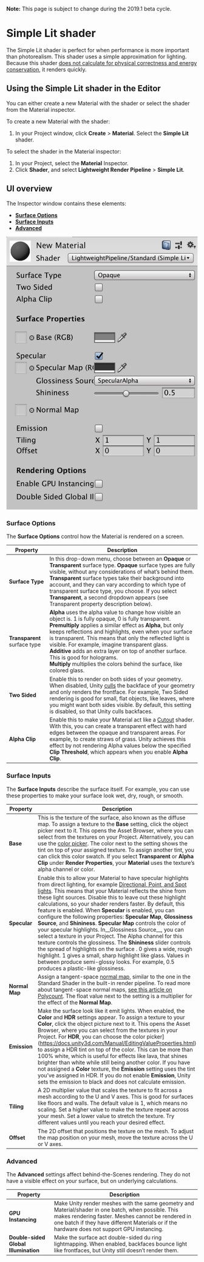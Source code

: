 **Note:** This page is subject to change during the 2019.1 beta cycle.

# Simple Lit shader 

The Simple Lit shader is perfect for when performance is more important than photorealism. This shader uses a simple approximation for lighting. Because this shader [does not calculate for physical correctness and energy conservation](lighting_model.md#non-physically_based_shaders), it renders quickly.


## Using the Simple Lit shader in the Editor 
You can either create a new Material with the shader or select the shader from the Material inspector.

To create a new Material with the shader:
1. In your Project window, click __Create__ > __Material__. Select the __Simple Lit__ shader.

To select the shader in the Material inspector:
1. In your Project, select the __Material__ Inspector. 
2. Click __Shader__, and select __Lightweight Render Pipeline__ > __Simple Lit__.


## UI overview 
The Inspector window contains these elements: 

* __[Surface Options](#surface-options)__
* __[Surface Inputs](#surface-inputs)__
* __[Advanced](#advanced)__

![Inspector for the Simple Lit shader](Images/Inspectors/Shaders/StdSimpleLighting.png)

### Surface Options 

The __Surface Options__ control how the Material is rendered on a screen. 

| Property | Description |
| ------------ | --- |
| __Surface Type__ | In this drop-down menu, choose between an __Opaque__ or __Transparent__ surface type. __Opaque__ surface types are fully visible, without any considerations of what’s behind them. __Transparent__ surface types take their background into account, and they can vary according to which type of transparent surface type, you choose. If you select __Transparent__, a second dropdown appears (see Transparent property description below). |
| __Transparent__ surface type | __Alpha__ uses the alpha value to change how visible an object is. 1 is fully opaque, 0 is fully transparent.<br/> __Premultiply__ applies a similar effect as __Alpha__, but only keeps reflections and highlights, even when your surface is transparent. This means that only the reflected light is visible. For example, imagine transparent glass.<br/> __Additive__ adds an extra layer on top of another surface. This is good for holograms. <br/> __Multiply__ multiplies the colors behind the surface, like colored glass. |
| __Two Sided__ | Enable this to render on both sides of your geometry. When disabled, Unity [culls](https://docs.unity3d.com/Manual/SL-CullAndDepth.html) the backface of your geometry and only renders the frontface. For example, Two Sided rendering is good for small, flat objects, like leaves, where you might want both sides visible. By default, this setting is disabled, so that Unity culls backfaces. |
| __Alpha Clip__ | Enable this to make your Material act like a [Cutout](https://docs.unity3d.com/Manual/StandardShaderMaterialParameterRenderingMode.html) shader. With this, you can create a transparent effect with hard edges between the opaque and transparent areas. For example, to create straws of grass. Unity achieves this effect by not rendering Alpha values below the specified __Clip Threshold__, which appears when you enable __Alpha Clip__.|

### Surface Inputs

The __Surface Inputs__ describe the surface itself. For example, you can use these properties to make your surface look wet, dry, rough, or smooth. 

| Property | Description |
| ------------ | --- |
| __Base__ | This is the texture of the surface, also known as the diffuse map. To assign a texture to the __Base__ setting, click the object picker next to it. This opens the Asset Browser, where you can select from the textures on your Project. Alternatively, you can use the [color picker](https://docs.unity3d.com/Manual/EditingValueProperties.html). The color next to the setting shows the tint on top of your assigned texture. To assign another tint, you can click this color swatch. If you select __Transparent__ or __Alpha Clip__ under __Render Properties__, your __Material__ uses the texture’s alpha channel or color. |
| __Specular__ | Enable this to allow your Material to have specular highlights from direct lighting, for example [Directional, Point, and Spot lights](https://docs.unity3d.com/Manual/Lighting.html). This means that your Material reflects the shine from these light sources. Disable this to leave out these highlight calculations, so your shader renders faster. By default, this feature is enabled. When __Specular__ is enabled, you can configure the following properties: __Specular Map__, __Glossiness Source__, and __Shininess__. __Specular Map__  controls the color of your specular highlights. In__Glossiness Source__, you can select a texture in your Project. The Alpha channel for this texture controls the glossiness. The __Shininess__ slider controls the spread of highlights on the surface . 0 gives a wide, rough highlight. 1 gives a small, sharp highlight like glass. Values in between produce semi-glossy looks. For example, 0.5 produces a plastic-like glossiness. |
| __Normal Map__ | Assign a tangent-space [normal map](https://docs.unity3d.com/Manual/StandardShaderMaterialParameterNormalMap.html), similar to the one in the Standard Shader in the built-in render pipeline. To read more about tangent-space normal maps, [see this article on Polycount](http://wiki.polycount.com/wiki/Normal_Map_Technical_Details#Tangent-Space_vs._Object-Space). The float value next to the setting is a multiplier for the effect of the  __Normal Map__. |
| __Emission__ | Make the surface look like it emit lights. When enabled, the  __Color__ and __HDR__ settings appear. To assign a texture to your __Color__, click the object picture next to it. This opens the Asset Browser, where you can select from the textures in your Project.  For __HDR__, you can choose the color picker](https://docs.unity3d.com/Manual/EditingValueProperties.html) to assign a HDR tint on top of the color. This can be more than 100% white, which is useful for effects like lava, that shines brighter than white while still being another color. If you have not assigned a __Color__ texture, the __Emission__ setting uses the tint you’ve assigned in HDR.  If you do not enable __Emission__, Unity sets the emission to black and does not calculate emission. |
| __Tiling__ | A 2D multiplier value that scales the texture to fit across a mesh according to the U and V axes. This is good for surfaces like floors and walls. The default value is 1, which means no scaling. Set a higher value to make the texture repeat across your mesh. Set a lower value to stretch the texture. Try different values until you reach your desired effect. |
| __Offset__ | The 2D offset that positions the texture on the mesh.  To adjust the map position on your mesh, move the texture across the U or V axes. |

### Advanced 

The __Advanced__ settings affect behind-the-Scenes rendering. They do not have a visible effect on your surface, but on underlying calculations.

| Property | Description |
| ------------ | --- |
| __GPU Instancing__ | Make Unity render meshes with the same geometry and Material/shader in one batch, when possible. This makes rendering faster.  Meshes cannot be rendered in one batch if they have different Materials or if the hardware does not support GPU instancing. |
| __Double-sided Global Illumination__ | Make the surface act double-sided du ring lightmapping. When enabled, backfaces bounce light like frontfaces, but Unity still doesn’t render them. |





